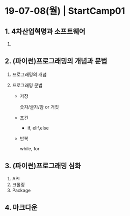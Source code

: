 # 19-07-08(월) | StartCamp01

## 1. 4차산업혁명과 소프트웨어

1. 



##  2. (파이썬)프로그래밍의 개념과 문법

1. 프로그래밍의 개념

2. 프로그래밍 문법

   - 저장

     숫자/글자/참 or 거짓

     

   - 조건

     - if, elif,else

   - 반복

     while, for

## 3. (파이썬)프로그래밍 심화

1. API
2. 크롤링
3. Package

## 4. 마크다운

